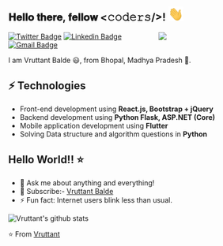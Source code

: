 <h2> 𝐇𝐞𝐥𝐥𝐨 𝐭𝐡𝐞𝐫𝐞, 𝐟𝐞𝐥𝐥𝐨𝐰 <𝚌𝚘𝚍𝚎𝚛𝚜/>! <img src="https://raw.githubusercontent.com/ABSphreak/ABSphreak/master/gifs/Hi.gif" width="30px"></h2>

<img align='right' src='https://user-images.githubusercontent.com/5713670/87202985-820dcb80-c2b6-11ea-9f56-7ec461c497c3.gif' width='200"'>

[![Twitter Badge](https://img.shields.io/badge/-@vruttantt-1ca0f1?style=flat-square&labelColor=1ca0f1&logo=twitter&logoColor=white&link=https://twitter.com/vruttantt)](https://twitter.com/vruttantt) [![Linkedin Badge](https://img.shields.io/badge/-vruttantb-blue?style=flat-square&logo=Linkedin&logoColor=white&link=https://www.linkedin.com/in/vruttantb/)](https://www.linkedin.com/in/vruttantb/)
[![Gmail Badge](https://img.shields.io/badge/-vruttantb@gmail.com-c14438?style=flat-square&logo=Gmail&logoColor=white&link=mailto:vruttantb@gmail.com)](mailto:vruttantb@gmail.com)

I am Vruttant Balde 😃, from Bhopal, Madhya Pradesh 🏫.

## ⚡ Technologies
- Front-end development using **React.js, Bootstrap + jQuery**
- Backend development using **Python Flask, ASP.NET (Core)**
- Mobile application development using **Flutter**
- Solving Data structure and algorithm questions in **Python**

## Hello World!! ⭐️
- 💬 Ask me about anything and everything!
- 🔔 Subscribe:- [Vruttant Balde](https://www.youtube.com/channel/UCIZ2jzjKVpdTuHWkshCrTlg)
- ⚡ Fun fact: Internet users blink less than usual.

![Vruttant's github stats](https://github-readme-stats.vercel.app/api?username=vruttant&hide=["issues"]&show_icons=true&theme=radical)

⭐️ From [Vruttant](https://github.com/Vruttant)

